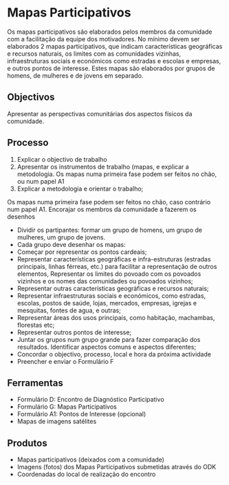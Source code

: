 # Mapas Participativos

Os mapas participativos são elaborados pelos membros da comunidade com a facilitação da equipe dos motivadores. No mínimo devem ser elaborados 2 mapas participativos, que indicam características geográficas e recursos naturais, os limites com as comunidades vizinhas, infraestruturas sociais e económicos como estradas e escolas e empresas, e outros pontos de interesse. Estes mapas são elaborados por grupos de homens, de mulheres e de jovens em separado.

## Objectivos

Apresentar as perspectivas comunitárias dos aspectos físicos da comunidade.

## Processo

1. Explicar o objectivo de trabalho
2. Apresentar os instrumentos de trabalho \(mapas, e explicar a metodologia. Os mapas numa primeira fase podem ser feitos no chão, ou num papel A1
3. Explicar a metodologia e orientar o trabalho;

Os mapas numa primeira fase podem ser feitos no chão, caso contrário num papel A1. Encorajar os membros da comunidade a fazerem os desenhos

* Dividir os partipantes: formar um grupo de homens, um grupo de mulheres, um grupo de jovens.
* Cada grupo deve desenhar os mapas:
* Começar por representar os pontos cardeais;
* Representar características geográficas e infra-estruturas \(estradas principais, linhas férreas, etc.\) para facilitar a representação de outros elementos, Representar os limites do povoado com os povoados vizinhos e os nomes das comunidades ou povoados vizinhos;
* Representar outras características geográficas e recursos naturais; 
* Representar infraestruturas sociais e económicos, como estradas, escolas, postos de saúde, lojas, mercados, empresas, igrejas e mesquitas, fontes de agua, e outras;
* Representar áreas dos usos principais, como habitação, machambas, florestas etc;
* Representar outros pontos de interesse;
* Juntar os grupos num grupo grande para fazer comparação dos resultados. Identificar aspectos comuns e aspectos diferentes;
* Concordar o objectivo, processo, local e hora da próxima actividade
* Preencher e enviar o Formulário F

## Ferramentas

* Formulário D: Encontro de Diagnóstico Participativo
* Formulário G: Mapas Participativos
* Formulário A1: Pontos de Interesse \(opcional\)
* Mapas de imagens satélites

## Produtos

* Mapas participativos \(deixados com a comunidade\)
* Imagens \(fotos\) dos Mapas Participativos submetidas através do ODK
* Coordenadas do local de realização do encontro

